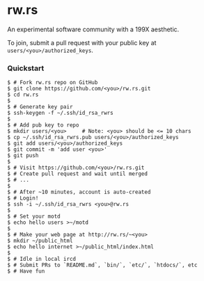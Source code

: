 # rw.rs

An experimental software community with a 199X aesthetic.

To join, submit a pull request with your public key at `users/<you>/authorized_keys`.

### Quickstart

    $ # Fork rw.rs repo on GitHub
    $ git clone https://github.com/<you>/rw.rs.git
    $ cd rw.rs
    $
    $ # Generate key pair
    $ ssh-keygen -f ~/.ssh/id_rsa_rwrs
    $
    $ # Add pub key to repo
    $ mkdir users/<you>     # Note: <you> should be <= 10 chars
    $ cp ~/.ssh/id_rsa_rwrs.pub users/<you>/authorized_keys
    $ git add users/<you>/authorized_keys
    $ git commit -m 'add user <you>'
    $ git push
    $
    $ # Visit https://github.com/<you>/rw.rs.git
    $ # Create pull request and wait until merged
    $ # ...
    $
    $ # After ~10 minutes, account is auto-created
    $ # Login!
    $ ssh -i ~/.ssh/id_rsa_rwrs <you>@rw.rs
    $
    $ # Set your motd
    $ echo hello users >~/motd
    $
    $ # Make your web page at http://rw.rs/~<you>
    $ mkdir ~/public_html
    $ echo hello internet >~/public_html/index.html
    $
    $ # Idle in local ircd
    $ # Submit PRs to `README.md`, `bin/`, `etc/`, `htdocs/`, etc
    $ # Have fun
